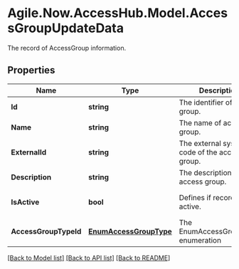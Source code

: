 # Agile.Now.AccessHub.Model.AccessGroupUpdateData
The record of AccessGroup information.

## Properties

Name | Type | Description | Notes
------------ | ------------- | ------------- | -------------
**Id** | **string** | The identifier of access group. | [optional] 
**Name** | **string** | The name of access group. | 
**ExternalId** | **string** | The external system code of the access group. | [optional] 
**Description** | **string** | The description of access group. | [optional] 
**IsActive** | **bool** | Defines if record is active. | [optional] [default to false]
**AccessGroupTypeId** | [**EnumAccessGroupType**](EnumAccessGroupType.md) | The EnumAccessGroupType enumeration | [optional] 

[[Back to Model list]](../../README.md#documentation-for-models) [[Back to API list]](../../README.md#documentation-for-api-endpoints) [[Back to README]](../../README.md)

